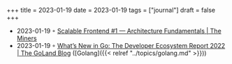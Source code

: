 +++
title = 2023-01-19
date = 2023-01-19
tags = ["journal"]
draft = false
+++

-   2023-01-19 ◦ [Scalable Frontend #1 — Architecture Fundamentals | The Miners](https://blog.codeminer42.com/scalable-frontend-1-architecture-9b80a16b8ec7/)
-   2023-01-19 ◦ [What’s New in Go: The Developer Ecosystem Report 2022 | The GoLand Blog](https://blog.jetbrains.com/go/2023/01/17/what-s-new-in-go-the-developer-ecosystem-report-2022/) ([Golang]({{< relref "../topics/golang.md" >}}))
